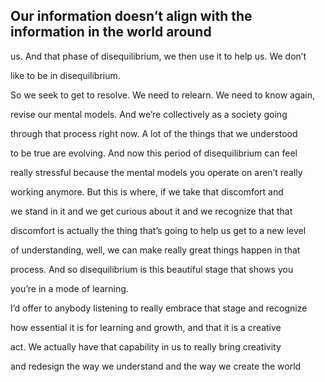 ## Our information doesn’t align with the information in the world around

us. And that phase of disequilibrium, we then use it to help us. We don’t

like to be in disequilibrium.

So we seek to get to resolve. We need to relearn. We need to know again,

revise our mental models. And we’re collectively as a society going

through that process right now. A lot of the things that we understood

to be true are evolving. And now this period of disequilibrium can feel

really stressful because the mental models you operate on aren’t really

working anymore. But this is where, if we take that discomfort and

we stand in it and we get curious about it and we recognize that that

discomfort is actually the thing that’s going to help us get to a new level

of understanding, well, we can make really great things happen in that

process. And so disequilibrium is this beautiful stage that shows you

you’re in a mode of learning.

I’d offer to anybody listening to really embrace that stage and recognize

how essential it is for learning and growth, and that it is a creative

act. We actually have that capability in us to really bring creativity

and redesign the way we understand and the way we create the world